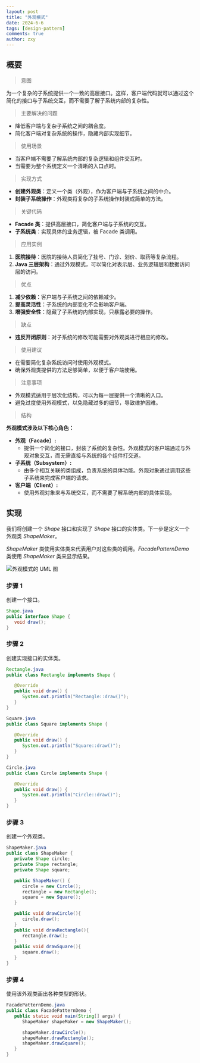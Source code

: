 ```yaml
---
layout: post
title: "外观模式"
date: 2024-6-6
tags: [design-pattern]
comments: true
author: zxy
---
```


## 概要

> 意图

为一个复杂的子系统提供一个一致的高层接口。这样，客户端代码就可以通过这个简化的接口与子系统交互，而不需要了解子系统内部的复杂性。

> 主要解决的问题

- 降低客户端与复杂子系统之间的耦合度。
- 简化客户端对复杂系统的操作，隐藏内部实现细节。

> 使用场景

- 当客户端不需要了解系统内部的复杂逻辑和组件交互时。
- 当需要为整个系统定义一个清晰的入口点时。

> 实现方式

- **创建外观类**：定义一个类（外观），作为客户端与子系统之间的中介。
- **封装子系统操作**：外观类将复杂的子系统操作封装成简单的方法。

> 关键代码

- **Facade 类**：提供高层接口，简化客户端与子系统的交互。
- **子系统类**：实现具体的业务逻辑，被 Facade 类调用。

> 应用实例

1. **医院接待**：医院的接待人员简化了挂号、门诊、划价、取药等复杂流程。
2. **Java 三层架构**：通过外观模式，可以简化对表示层、业务逻辑层和数据访问层的访问。

> 优点

1. **减少依赖**：客户端与子系统之间的依赖减少。
2. **提高灵活性**：子系统的内部变化不会影响客户端。
3. **增强安全性**：隐藏了子系统的内部实现，只暴露必要的操作。

> 缺点

- **违反开闭原则**：对子系统的修改可能需要对外观类进行相应的修改。

> 使用建议

- 在需要简化复杂系统访问时使用外观模式。
- 确保外观类提供的方法足够简单，以便于客户端使用。

> 注意事项

- 外观模式适用于层次化结构，可以为每一层提供一个清晰的入口。
- 避免过度使用外观模式，以免隐藏过多的细节，导致维护困难。

> 结构

**外观模式涉及以下核心角色：**

- **外观（Facade）:**
  - 提供一个简化的接口，封装了系统的复杂性。外观模式的客户端通过与外观对象交互，而无需直接与系统的各个组件打交道。
- **子系统（Subsystem）:**
  - 由多个相互关联的类组成，负责系统的具体功能。外观对象通过调用这些子系统来完成客户端的请求。
- **客户端（Client）:**
  - 使用外观对象来与系统交互，而不需要了解系统内部的具体实现。

## 实现

我们将创建一个 _Shape_ 接口和实现了 _Shape_ 接口的实体类。下一步是定义一个外观类 _ShapeMaker_。

_ShapeMaker_ 类使用实体类来代表用户对这些类的调用。_FacadePatternDemo_ 类使用 _ShapeMaker_ 类来显示结果。

![外观模式的 UML 图](https://www.runoob.com/wp-content/uploads/2014/08/20201015-facade.svg)

### 步骤 1

创建一个接口。

```java
Shape.java
public interface Shape {
   void draw();
}
```

### 步骤 2

创建实现接口的实体类。

```java
Rectangle.java
public class Rectangle implements Shape {

   @Override
   public void draw() {
      System.out.println("Rectangle::draw()");
   }
}

Square.java
public class Square implements Shape {

   @Override
   public void draw() {
      System.out.println("Square::draw()");
   }
}

Circle.java
public class Circle implements Shape {

   @Override
   public void draw() {
      System.out.println("Circle::draw()");
   }
}
```

### 步骤 3

创建一个外观类。

```java
ShapeMaker.java
public class ShapeMaker {
   private Shape circle;
   private Shape rectangle;
   private Shape square;

   public ShapeMaker() {
      circle = new Circle();
      rectangle = new Rectangle();
      square = new Square();
   }

   public void drawCircle(){
      circle.draw();
   }
   public void drawRectangle(){
      rectangle.draw();
   }
   public void drawSquare(){
      square.draw();
   }
}
```

### 步骤 4

使用该外观类画出各种类型的形状。

```java
FacadePatternDemo.java
public class FacadePatternDemo {
   public static void main(String[] args) {
      ShapeMaker shapeMaker = new ShapeMaker();

      shapeMaker.drawCircle();
      shapeMaker.drawRectangle();
      shapeMaker.drawSquare();
   }
}
```
